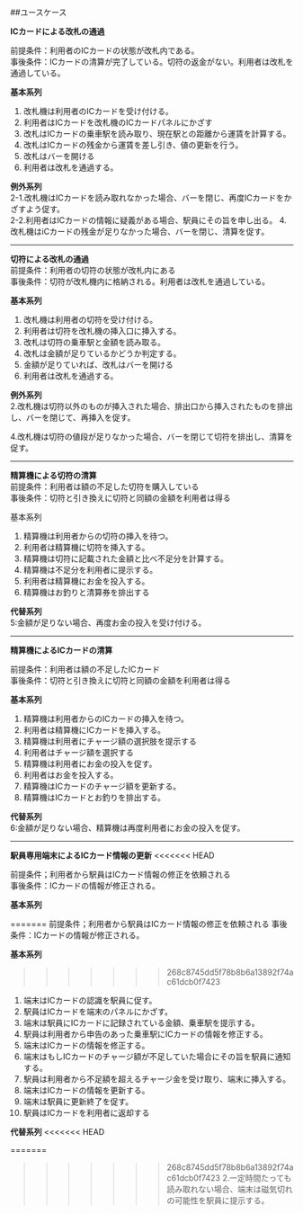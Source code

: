 ##ユースケース

**ICカードによる改札の通過**

前提条件：利用者のICカードの状態が改札内である。<br>
事後条件：ICカードの清算が完了している。切符の返金がない。利用者は改札を通過している。

 **基本系列<br>**
1. 改札機は利用者のICカードを受け付ける。 <br>
2. 利用者はICカードを改札機のICカードパネルにかざす<br>
3. 改札はICカードの乗車駅を読み取り、現在駅との距離から運賃を計算する。<br>
4. 改札はICカードの残金から運賃を差し引き、値の更新を行う。<br>
5. 改札はバーを開ける<br>
6. 利用者は改札を通過する。<br>

**例外系列<br>**
2-1.改札機はICカードを読み取れなかった場合、バーを閉じ、再度ICカードをかざすよう促す。<br>
2-2.利用者はICカードの情報に疑義がある場合、駅員にその旨を申し出る。
4.改札機はiCカードの残金が足りなかった場合、バーを閉じ、清算を促す。

--------------------
**切符による改札の通過**<br>
前提条件：利用者の切符の状態が改札内にある<br>
事後条件：切符が改札機内に格納される。利用者は改札を通過している。

**基本系列**<br>
1. 改札機は利用者の切符を受け付ける。
2. 利用者は切符を改札機の挿入口に挿入する。
3. 改札は切符の乗車駅と金額を読み取る。
4. 改札は金額が足りているかどうか判定する。
5. 金額が足りていれば、改札はバーを開ける
6. 利用者は改札を通過する。

**例外系列**<br>
2.改札機は切符以外のものが挿入された場合、排出口から挿入されたものを排出し、バーを閉じて、再挿入を促す。<br>

4.改札機は切符の値段が足りなかった場合、バーを閉じて切符を排出し、清算を促す。

--------------------
**精算機による切符の清算**<br>
前提条件：利用者は額の不足した切符を購入している<br>
事後条件：切符と引き換えに切符と同額の金額を利用者は得る

基本系列
1. 精算機は利用者からの切符の挿入を待つ。
2. 利用者は精算機に切符を挿入する。
3. 精算機は切符に記載された金額と比べ不足分を計算する。
4. 精算機は不足分を利用者に提示する。
5. 利用者は精算機にお金を投入する。
6. 精算機はお釣りと清算券を排出する

**代替系列**<br>
5:金額が足りない場合、再度お金の投入を受け付ける。

--------------------
**精算機によるICカードの清算**

前提条件：利用者は額の不足したICカード<br>
事後条件：切符と引き換えに切符と同額の金額を利用者は得る

**基本系列**

1. 精算機は利用者からのICカードの挿入を待つ。
2. 利用者は精算機にICカードを挿入する。
3. 精算機は利用者にチャージ額の選択肢を提示する
4. 利用者はチャージ額を選択する
5. 精算機は利用者にお金の投入を促す。
6. 利用者はお金を投入する。
7. 精算機はICカードのチャージ額を更新する。
8. 精算機はICカードとお釣りを排出する。

**代替系列**<br>
6:金額が足りない場合、精算機は再度利用者にお金の投入を促す。

-------------------
**駅員専用端末によるICカード情報の更新**
<<<<<<< HEAD

前提条件；利用者から駅員はICカード情報の修正を依頼される<br>
事後条件：ICカードの情報が修正される。

**基本系列**

=======
前提条件；利用者から駅員はICカード情報の修正を依頼される
事後条件：ICカードの情報が修正される。

**基本系列**
>>>>>>> 268c8745dd5f78b8b6a13892f74ac61dcb0f7423
1. 端末はICカードの認識を駅員に促す。
2. 駅員はICカードを端末のパネルにかざす。
3. 端末は駅員にICカードに記録されている金額、乗車駅を提示する。
4. 駅員は利用者から申告のあった乗車駅にICカードの情報を修正する。
5. 端末はICカードの情報を修正する。
6. 端末はもしICカードのチャージ額が不足していた場合にその旨を駅員に通知する。
6. 駅員は利用者から不足額を超えるチャージ金を受け取り、端末に挿入する。
7. 端末はICカードの情報を更新する。
8. 端末は駅員に更新終了を促す。
9. 駅員はICカードを利用者に返却する

**代替系列**
<<<<<<< HEAD

=======
>>>>>>> 268c8745dd5f78b8b6a13892f74ac61dcb0f7423
2.一定時間たっても読み取れない場合、端末は磁気切れの可能性を駅員に提示する。

